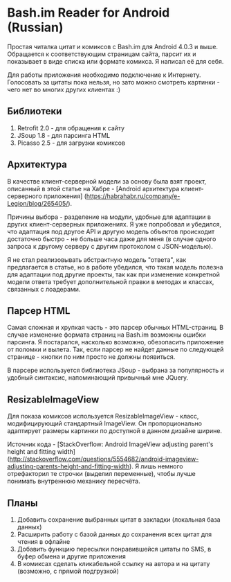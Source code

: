 # Bash.im Reader for Android (Russian) 

Простая читалка цитат и комиксов с Bash.im для Android 4.0.3 и выше. Обращается к соответствующим страницам сайта, парсит их и показывает в виде списка или формате комикса. Я написал её для себя.

Для работы приложения необходимо подключение к Интернету. Голосовать за цитаты пока нельзя, но зато можно смотреть картинки - чего нет во многих других клиентах :)
  
## Библиотеки

1. Retrofit 2.0 - для обращения к сайту
2. JSoup 1.8 - для парсинга HTML 
3. Picasso 2.5 - для загрузки комиксов

## Архитектура
В качестве клиент-серверной модели за основу была взят проект, описанный в этой статье на Хабре - [Android архитектура клиент-серверного приложения] (https://habrahabr.ru/company/e-Legion/blog/265405/).

Причины выбора - разделение на модули, удобные для адаптации в других клиент-серверных приложениях. Я уже попробовал и убедился, что адаптация под другое API и другую модель объектов происходит достаточно быстро - не больше часа даже для меня (в случае одного запроса к другому серверу с другим протоколом с JSON-моделью).

Я не стал реализовывать абстрактную модель "ответа", как предлагается в статье, но в работе убедился, что такая модель полезна для адаптации под другие проекты, так как при изменение конкретной модели ответа требует дополнительной правки в методах и классах, связанных с лоадерами.

## Парсер HTML
Самая сложная и хрупкая часть - это парсер обычных HTML-страниц. В случае изменение формата страниц на Bash.im возможны ошибки парсинга. Я постарался, насколько возможно, обезопасить приложение от поломки и вылета. Так, если парсер не найдет данные по следующей странице - кнопки по ним просто не должны появиться.

В парсере используется библиотека JSoup - выбрана за популярность и удобный синтаксис, напоминающий привычный мне JQuery.

## ResizableImageView
 
Для показа комиксов используется ResizableImageView - класс, модифицирующий стандартный ImageView. Он пропорционально адаптирует размеры картинки по доступной в данном дизайне ширине. 

Источник кода - [StackOverflow: Android ImageView adjusting parent's height and fitting width] (http://stackoverflow.com/questions/5554682/android-imageview-adjusting-parents-height-and-fitting-width).  Я лишь немного отрефакторил те строчки (выделил переменные), чтобы лучше понимать внутреннюю механику пересчёта.

## Планы

1. Добавить сохранение выбранных цитат в закладки (локальная база данных)
2. Расширить работу с базой данных до сохранения всех цитат для чтения в офлайне
3. Добавить функцию пересылки понравившейся цитаты по SMS, в буфер обмена и другие приложения
4. В комиксах сделать кликабельной ссылку на автора и на цитату (возможно, с прямой подгрузкой)